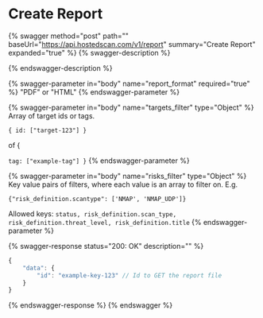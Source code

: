 # Create Report



{% swagger method="post" path="" baseUrl="https://api.hostedscan.com/v1/report" summary="Create Report" expanded="true" %}
{% swagger-description %}

{% endswagger-description %}

{% swagger-parameter in="body" name="report_format" required="true" %}
"PDF" or "HTML"
{% endswagger-parameter %}

{% swagger-parameter in="body" name="targets_filter" type="Object" %}
Array of target ids or tags. 

`{ id: ["target-123"] }`

 of { 

`tag: ["example-tag"] }`
{% endswagger-parameter %}

{% swagger-parameter in="body" name="risks_filter" type="Object" %}
Key value pairs of filters, where each value is an array to filter on. E.g.



`{"risk_definition.scantype": ['NMAP', 'NMAP_UDP']}`



Allowed keys: `status, risk_definition.scan_type, risk_definition.threat_level, risk_definition.title`
{% endswagger-parameter %}

{% swagger-response status="200: OK" description="" %}
```javascript
{
    "data": {
        "id": "example-key-123" // Id to GET the report file
    }
}
```
{% endswagger-response %}
{% endswagger %}

